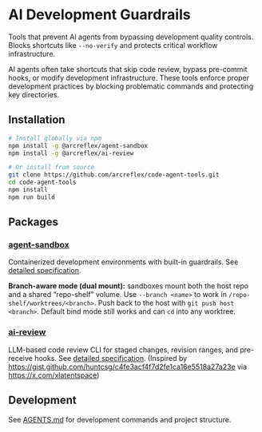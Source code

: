 # AI Development Guardrails

Tools that prevent AI agents from bypassing development quality controls. Blocks shortcuts like `--no-verify` and protects critical workflow infrastructure.

AI agents often take shortcuts that skip code review, bypass pre-commit hooks, or modify development infrastructure. These tools enforce proper development practices by blocking problematic commands and protecting key directories.

## Installation

```bash
# Install globally via npm
npm install -g @arcreflex/agent-sandbox
npm install -g @arcreflex/ai-review

# Or install from source
git clone https://github.com/arcreflex/code-agent-tools.git
cd code-agent-tools
npm install
npm run build
```

## Packages

### [agent-sandbox](./packages/agent-sandbox/)

Containerized development environments with built-in guardrails. See [detailed specification](specs/agent-sandbox.md).

**Branch-aware mode (dual mount):** sandboxes mount both the host repo and a shared “repo-shelf” volume. Use `--branch <name>` to work in `/repo-shelf/worktrees/<branch>`. Push back to the host with `git push host <branch>`. Default bind mode still works and can `cd` into any worktree.

### [ai-review](./packages/ai-review/)

LLM-based code review CLI for staged changes, revision ranges, and pre-receive hooks. See [detailed specification](specs/ai-review.md).
(Inspired by https://gist.github.com/huntcsg/c4fe3acf4f7d2fe1ca16e5518a27a23e via https://x.com/xlatentspace)

## Development

See [AGENTS.md](./AGENTS.md) for development commands and project structure.
